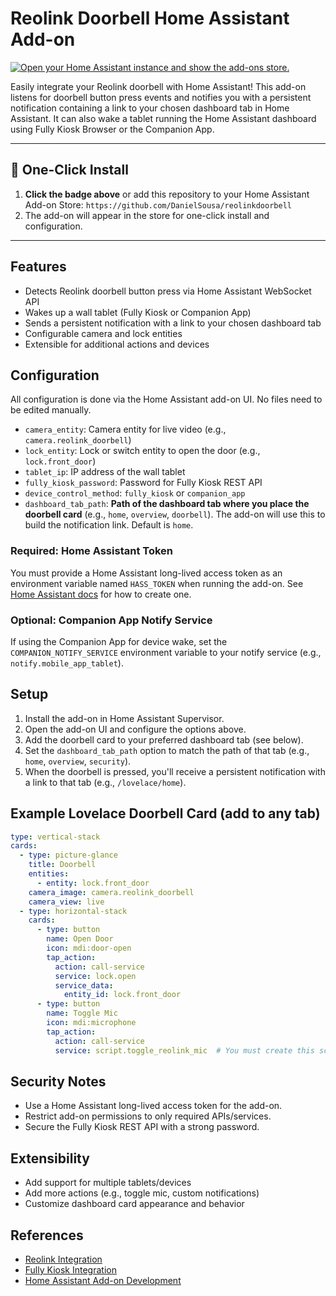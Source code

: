 # Reolink Doorbell Home Assistant Add-on

[![Open your Home Assistant instance and show the add-ons store.](https://my.home-assistant.io/badges/supervisor_add_addon_repository.svg)](https://my.home-assistant.io/redirect/supervisor_add_addon_repository/?repository_url=https://github.com/DanielSousa/reolinkdoorbell)

Easily integrate your Reolink doorbell with Home Assistant! This add-on listens for doorbell button press events and notifies you with a persistent notification containing a link to your chosen dashboard tab in Home Assistant. It can also wake a tablet running the Home Assistant dashboard using Fully Kiosk Browser or the Companion App.

---

## 🚀 One-Click Install
1. **Click the badge above** or add this repository to your Home Assistant Add-on Store:
   `https://github.com/DanielSousa/reolinkdoorbell`
2. The add-on will appear in the store for one-click install and configuration.

---

## Features
- Detects Reolink doorbell button press via Home Assistant WebSocket API
- Wakes up a wall tablet (Fully Kiosk or Companion App)
- Sends a persistent notification with a link to your chosen dashboard tab
- Configurable camera and lock entities
- Extensible for additional actions and devices

## Configuration
All configuration is done via the Home Assistant add-on UI. No files need to be edited manually.

- `camera_entity`: Camera entity for live video (e.g., `camera.reolink_doorbell`)
- `lock_entity`: Lock or switch entity to open the door (e.g., `lock.front_door`)
- `tablet_ip`: IP address of the wall tablet
- `fully_kiosk_password`: Password for Fully Kiosk REST API
- `device_control_method`: `fully_kiosk` or `companion_app`
- `dashboard_tab_path`: **Path of the dashboard tab where you place the doorbell card** (e.g., `home`, `overview`, `doorbell`). The add-on will use this to build the notification link. Default is `home`.

### Required: Home Assistant Token
You must provide a Home Assistant long-lived access token as an environment variable named `HASS_TOKEN` when running the add-on. See [Home Assistant docs](https://developers.home-assistant.io/docs/auth_api/#long-lived-access-token) for how to create one.

### Optional: Companion App Notify Service
If using the Companion App for device wake, set the `COMPANION_NOTIFY_SERVICE` environment variable to your notify service (e.g., `notify.mobile_app_tablet`).

## Setup
1. Install the add-on in Home Assistant Supervisor.
2. Open the add-on UI and configure the options above.
3. Add the doorbell card to your preferred dashboard tab (see below).
4. Set the `dashboard_tab_path` option to match the path of that tab (e.g., `home`, `overview`, `security`).
5. When the doorbell is pressed, you'll receive a persistent notification with a link to that tab (e.g., `/lovelace/home`).

## Example Lovelace Doorbell Card (add to any tab)
```yaml
type: vertical-stack
cards:
  - type: picture-glance
    title: Doorbell
    entities:
      - entity: lock.front_door
    camera_image: camera.reolink_doorbell
    camera_view: live
  - type: horizontal-stack
    cards:
      - type: button
        name: Open Door
        icon: mdi:door-open
        tap_action:
          action: call-service
          service: lock.open
          service_data:
            entity_id: lock.front_door
      - type: button
        name: Toggle Mic
        icon: mdi:microphone
        tap_action:
          action: call-service
          service: script.toggle_reolink_mic  # You must create this script if supported
```

## Security Notes
- Use a Home Assistant long-lived access token for the add-on.
- Restrict add-on permissions to only required APIs/services.
- Secure the Fully Kiosk REST API with a strong password.

## Extensibility
- Add support for multiple tablets/devices
- Add more actions (e.g., toggle mic, custom notifications)
- Customize dashboard card appearance and behavior

## References
- [Reolink Integration](https://www.home-assistant.io/integrations/reolink/)
- [Fully Kiosk Integration](https://www.home-assistant.io/integrations/fully_kiosk/)
- [Home Assistant Add-on Development](https://developers.home-assistant.io/docs/add-ons/) 